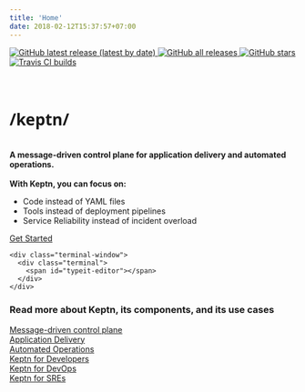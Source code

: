 ```yaml
---
title: 'Home'
date: 2018-02-12T15:37:57+07:00
---
```

<div class="row">
  <div class="col-md-12">
      <div class="btn-group" role="group" aria-label="Basic example">
        <a class="btn" href=" https://github.com/keptn/keptn/releases/">
        <img alt="GitHub latest release (latest by date)" src="https://img.shields.io/github/v/release/keptn/keptn?label=latest%20release&logo=github&logoColor=white">
        </a>
        <a class="btn" href="https://github.com/keptn/keptn">
          <img alt="GitHub all releases" src="https://img.shields.io/github/downloads/keptn/keptn/total?logo=github&logoColor=white">
        </a>
        <a class="btn" href="https://github.com/keptn/keptn">
          <img alt="GitHub stars" src="https://img.shields.io/github/stars/keptn/keptn?logo=github&logoColor=white">
        </a>
        <a class="btn" href="https://travis-ci.org/keptn/keptn">
          <img alt="Travis CI builds" src="https://img.shields.io/travis/keptn/keptn/master?logo=travis&logoColor=white">
        </a>
		</div>
  </div>
</div>
<br/><br/>
<div class="row">
  <div class="col-md-6 pb-sm-2">
    <h1 style="font-family: lora, 'Open Sans', Arial, sans-serif, -apple-system">/keptn/</h1>
    <br>
    <strong> A message-driven control plane for application delivery and automated operations.</strong>
	<br>
    <br>
	<strong>With Keptn, you can focus on:</strong>
    <ul>
      <li>Code instead of YAML files</li>
      <li>Tools instead of deployment pipelines</li>
      <li>Service Reliability instead of incident overload</li>
    </ul>
	<a href="/docs/quickstart/" class="mt-1 btn btn-primary btn-block">Get Started</a>
    </div>
  <div class="col-md-6">

    <div class="terminal-window">
      <div class="terminal">
        <span id="typeit-editor"></span>
      </div>
    </div>

  </div>
</div>

<div class="row">
  <div class="col-md-12">
      <h3>Read more about Keptn, its components, and its use cases</h3>
  </div>
</div>
<div class="row">
  <div class="col">
    <a href="#control_plane">
      <div class="btnarea">
        Message-driven control plane
      </div>
    </a>
  </div>
  <div class="col">
    <a href="#application_delivery">
      <div class="btnarea">
        Application Delivery
      </div>
    </a>
  </div>
  <div class="col">
    <a href="#automated_operations">
      <div class="btnarea">
        Automated Operations
      </div>
    </a>
  </div>
  <div class="col">
    <a href="#keptndev">
      <div class="btnarea">
        Keptn for Developers
      </div>
    </a>
  </div>
  <div class="col">
    <a href="#keptndevops">
      <div class="btnarea">
        Keptn for DevOps
      </div>
    </a>
  </div>
  <div class="col">
    <a href="#keptnsre">
      <div class="btnarea">
        Keptn for SREs<br/><br/>
      </div>
    </a>
  </div>
</div>
